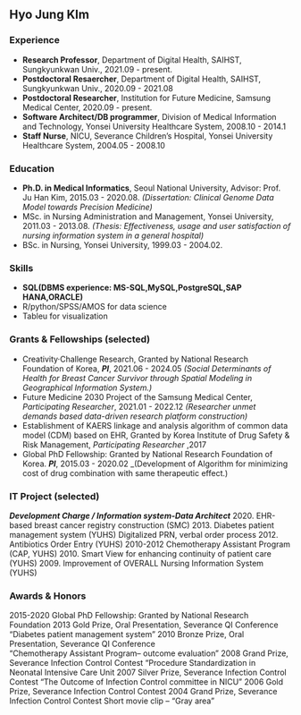 ## Hyo Jung KIm

### Experience
- **Research Professor**, Department of Digital Health, SAIHST, Sungkyunkwan Univ., 2021.09 - present.
- **Postdoctoral Resaercher**, Department of Digital Health, SAIHST, Sungkyunkwan Univ., 2020.09 - 2021.08
- **Postdoctoral Researcher**, Institution for Future Medicine, Samsung Medical Center, 2020.09 - present.
- **Software Architect/DB programmer**, Division of Medical Information and  Technology, Yonsei University Healthcare System, 2008.10 - 2014.1
- **Staff Nurse**, NICU, Severance Children’s Hospital, Yonsei University Healthcare System, 2004.05 - 2008.10

### Education
- **Ph.D. in Medical Informatics**, Seoul National University,  Advisor: Prof. Ju Han Kim, 2015.03 - 2020.08. 
    _(Dissertation: Clinical Genome Data Model towards Precision Medicine)_
- MSc. in Nursing Administration and Management, Yonsei University, 2011.03 - 2013.08.
    _(Thesis: Effectiveness, usage and user satisfaction of nursing information system in a general hospital)_
- BSc. in Nursing, Yonsei University, 1999.03 - 2004.02.

### Skills 
- **SQL(DBMS experience: MS-SQL,MySQL,PostgreSQL,SAP HANA,ORACLE)** 
- R/python/SPSS/AMOS for data science 
- Tableu for visualization

### Grants & Fellowships (selected)
- Creativity·Challenge Research, Granted by National Research Foundation of Korea, ***PI***, 2021.06 - 2024.05
  _(Social Determinants of Health for Breast Cancer Survivor through Spatial Modeling in Geographical Information System.)_ 
- Future Medicine 2030 Project of the Samsung Medical Center, _Participating Researcher_, 2021.01 - 2022.12
  _(Researcher unmet demands based data-driven research platform construction)_
- Establishment of KAERS linkage and analysis algorithm of common data model (CDM) based on EHR, 
  Granted by Korea Institute of Drug Safety & Risk Management, _Participating Researcher_ ,2017
- Global PhD Fellowship: Granted by National Research Foundation of Korea. ***PI***, 2015.03 - 2020.02
  _(Development of Algorithm for minimizing cost of drug combination with same therapeutic effect.)

### IT Project (selected) 
***Development Charge / Information system-Data Architect***
2020. EHR-based breast cancer registry construction (SMC)
2013. Diabetes patient management system (YUHS)
      Digitalized PRN, verbal order process
2012. Antibiotics Order Entry (YUHS)
2010-2012 Chemotherapy Assistant Program (CAP, YUHS)
2010. Smart View for enhancing continuity of patient care (YUHS)
2009. Improvement of OVERALL Nursing Information System (YUHS)

### Awards & Honors
2015-2020 Global PhD Fellowship: Granted by National Research Foundation 
2013      Gold Prize, Oral Presentation, Severance QI Conference	
          “Diabetes patient management system”
2010 	    Bronze Prize, Oral Presentation, Severance QI Conference	 
          “Chemotherapy Assistant Program– outcome evaluation”
2008 	    Grand Prize, Severance Infection Control Contest 
           “Procedure Standardization in Neonatal Intensive Care Unit 
2007	    Silver Prize, Severance Infection Control Contest 
           “The Outcome of Infection Control committee in NICU”
2006	    Gold Prize, Severance Infection Control Contest 
2004 	    Grand Prize, Severance Infection Control Contest 
          Short movie clip – “Gray area”



